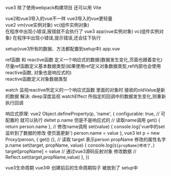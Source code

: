 vue3 除了使用webpack构建项目 还可以用 Vite

vue2和vue3导入的vue不一样 vue3导入的vue更轻量   
  vue2 vm(vue实例对象)  vc(组件实例对象)  
    在程序中出现小错误,报错就不会执行了
  vue3 app(vue实例对象) vc(组件实例对象)
    在程序中出现小错误,提示错误,还会往下执行


setup(vue3所有的数据、方法都配置到setup中)   app.vue

ref函数 和 reactive函数  定义一个响应式的数据(数据发生变化,页面也跟着变化)
  尽量ref函数定义基本数据类型(如果使用ref定义对象数据类型,ref内部也会使用reactive函数, 对象也是响应式的)  
  reactive函数定义对象数据类型

watch 监视reactive所定义的一个响应式函数 里面的对象时 接收的oldValue是新的数据 解决: deep深度监视
watchEffect 所指定的回调中的数据发生变化,则重新执行回调

响应式原理: 
  vue2 Object.defineProperty(p, 'name', {
        configurable: true, // 可配置的     就可以执行 deltet p.name 但是不是响应式的
        // 读取name调用
        get() {
          return person.name
        },
        // 修改name调用
        set(value) {
          console.log('vue中的set监听到了数据的修改 使页面更新')
          person.name = value
        },
  vue3 let p = new Proxy(perosn, {
      get() {},
      // 读取   target 表示person    propName 修改的属性名字   p.name
      set(target, propName, value) {
        console.log(`${propName}修改了,`)
        target[propName] = value
        // 通过vue3源码反射对象 修改数据
        // Reflect.set(target,propName,value)
      },
    })

vue3生命周期
  vue3中 创建前后的生命周期钩子 被放到了 setup中

